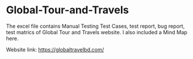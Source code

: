 # Global-Tour-and-Travels

The excel file contains Manual Testing Test Cases, test report, bug report, test matrics of Global Tour and Travels website. I also included a Mind Map here.

Website link: https://globaltravelbd.com/

